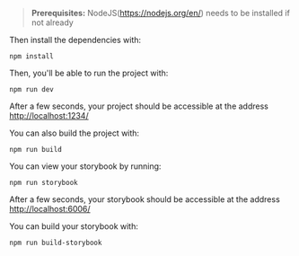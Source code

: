 

> **Prerequisites:**
>  NodeJS(https://nodejs.org/en/) needs to be installed if not already

Then install the dependencies with: 
```
npm install
```


Then, you'll be able to run the project with:

```
npm run dev
```

After a few seconds, your project should be accessible at the address
[http://localhost:1234/](http://localhost:1234/)


You can also build the project with:

```
npm run build
```


You can view your storybook by running:

```
npm run storybook
```

After a few seconds, your storybook should be accessible at the address
[http://localhost:6006/](http://localhost:6006/)

You can build your storybook with:

```
npm run build-storybook
```
